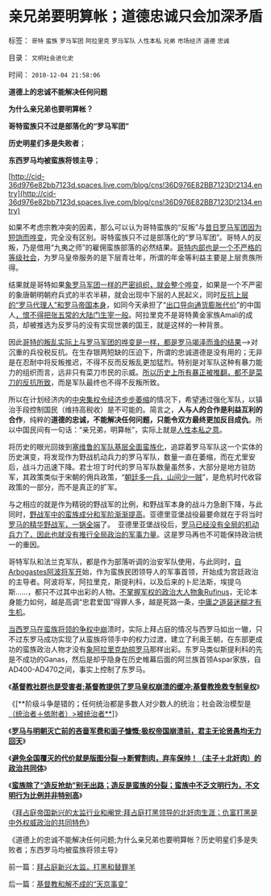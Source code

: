 # 亲兄弟要明算帐；道德忠诚只会加深矛盾

标签： `哥特` `蛮族` `罗马军团` `阿拉里克` `罗马军队` `人性本私` `兄弟` `市场经济` `道德` `忠诚` 

目录： `文明社会进化史`

时间： `2010-12-04 21:58:06`

**道德上的忠诚不能解决任何问题**

**为什么亲兄弟也要明算帐？**

**哥特蛮族只不过是部落化的“罗马军团”**

**历史明星们多是失败者**；

**东西罗马均被蛮族将领主导**；

[http://cid-36d976e82bb7123d.spaces.live.com/blog/cns!36D976E82BB7123D!2134.entry](http://cid-36d976e82bb7123d.spaces.live.com/blog/cns!36D976E82BB7123D!2134.entry)

如果不考虑宗教冲突的因素，那么可以认为哥特蛮族的“反叛”与[昔日罗马军团因为短饷而哗变](../../../2010/11/6/罗马军团变国企，皇帝上任国资委；南泥湾兵变.md)，完全没有区别。哥特蛮族只不过是部落化的“罗马军团”。哥特人的反叛，乃是借用“九夷之师”的雇佣蛮族部落的必然结果。[哥特内部也是一个不严格的等级社会](../../../2009/9/8/农村也是等级社会.md)，为罗马皇帝服务的是下层青壮年，所谓的年金等利益主要是上层贵族所得。

结果就是哥特如果[象罗马军团一样的严密组织，就会整个哗变](../../../2010/11/6/罗马军团变国企，皇帝上任国资委；南泥湾兵变.md)，如果是一个不严密的象唐朝明朝府兵式的半农半耕，就会出现中下层的人民起义，同时[反抗上层的“罗马代理人”和罗马帝国本身](../../../2010/9/24/罗马社会摆脱狗腿子工具阶级的经验和教训.md)，如同今天承担了“[出口导向通货膨胀代价](../../../2007/12/3/人民币升值与我国恶性通货膨胀的“不正当关系“.md)”的中国人[，恨不得把张五常的大陆门生宰一般](../../../2009/7/23/马列凯恩斯张五常理论中国特色化的共同特点.md)。阿拉里克不是哥特黄金家族Amali的成员，却被推选为反罗马的没有实现世袭的国王，就是这样的一种背景。

因此[哥特的叛乱实际上与罗马军团的哗变是一样，都是罗马竭泽而渔的结果](../../../2010/9/27/罗马的一党和一头专制；罗马军队的民主集中制；.md)——>对沉重的兵役税反抗。在生存银两短缺的压迫下，所谓的忠诚道德是没有用的；无非是在忍耐中将反叛推迟，不得不反而反叛乱更加猛烈。特别是对军队这种有暴力能力的组织而言，远非只有菜刀市民的示威。[所以历史上所有暴正被推翻，都不是菜刀的反抗所致](../../../2010/9/18/为什么罗马帝国无法抗拒暴黑幕的落下？.md)，而是军队最终也不得不反叛所致。

所以在计划经济内的[中央集权令经济步步萎缩](../../../2010/9/2/中央集权的财政无法支撑任何帝国，国防令帝国瓦解.md)的情况下，希望通过强化军队，以镇治手段控制国民（维持高税收）是不可能的。简言之，**人与人的合作是利益互利的合作**，纯粹的**道德的忠诚，不能解决任何问题，只能令双方最终更加反目成仇**。所以中国民间有一句话：“亲兄弟，明算帐”，实际上就是[人性本私之意](../../../2009/4/21/人，性本私.md)。

将历史的眼光回拨到[塞维鲁的军队基层全面蛮族化](../../../2010/9/3/罗马帝国的意大利“鬼子进村了”.md)，追踪着罗马军队这一个实体的历史演变，将发现作为野战机动兵力的罗马军队，数量一直在萎缩，而在尤里安后，战斗力迅速下降。君士坦丁时代的罗马军队数量虽然多，大部分是地方驻防军，其政策类似于宋朝的佣兵政策，“[朝廷多一兵，山间少一贼](../../../2009/12/12/比“百姓上不起学”严重得多.md)”，是危机时代收容政策的一部分，而不是真正的扩军。

与之相应的就是作为精锐的野战军的比例，和野战军本身的战斗力急剧下降，与此同时，[野战军中的蛮族成分和军阶渐渐提高](../../../2010/4/29/中央集权的埃及帝国同样空前的短寿.md)。亚德里亚堡战役最要命就在于将当时[罗马的精华野战军，一锅全端](../../../2010/11/22/亚德里亚堡战役罗马野战军被哥特骑兵伏击.md)了。　亚德里亚堡战役后，[罗马已经没有全局的机动兵力了，因此也就没有推行全局政治的军事力量](../../../2010/8/29/中央集权令罗马“独”亦裂不独也分裂.md)。这是罗马再也不可能保持政治统一的重因。

哥特军队和法兰克军队，都是作为部落听调的治安军队使用，与此同时，[自Arbogastes阿波将军开](../../../2010/11/28/轻量级菜鸟和重量级冠军的剑术决斗.md)始，作为蛮族民团领导人的军事首领，开始成为宫廷政治的主导者。阿波将军，阿拉里克，斯提利科，以及后来的卜尼法斯，埃提乌斯……，都只不过其中出彩的人物。[不掌握军权的政治大人物象Rufinus](../../../2010/12/1/“蛮族入侵”实际上少数民族的权臣军阀争权.md)，无论本身能力如何，越是高调“忠君爱国”得罪人多，越是死路一条，[中庸之道装迷糊才有生机](http://darthvad.blog.sohu.com/132381039.html)。

[当西罗马在蛮族将领的争权中崩](../../../2010/12/1/罗马崩溃中的战乱是宗教军阀战争.md)溃时，实际上拜占庭的情况与西罗马如出一辙，只不过东罗马成功实现了从蛮族将领手中的权力过渡，建立了利奥王朝，在东部更成功的蛮族政治人物才没有[象阿拉里克劫掠罗马](../../../2010/12/1/东西方“夷夏之防”的共同语言.md)那样出彩。东罗马类似斯提利科的先是不成功的Ganas，然后是却乎隐身在历史帷幕后面的阿兰族首领Aspar家族，自AD400-AD470之间，事实上控制了东罗马。

《[**基督教社群也是受害者;基督教提供了罗马皇权崩溃的缓冲;基督教挽救专制皇权**](../../../2010/12/2/基督教牺牲罗马挽救皇权.md)》

《[**阶级斗争是错的；任何统治都是多数人对少数人的统治；社会政治模型是[（统治者＋依附者）>被统治者**](../../../2010/12/2/马克思阶级斗争观点和社会政治模型.md)]》

《[**罗马与明朝灭亡前的吝啬军费和面子慷慨;极权帝国崩溃前，君主无论贤愚均无力回天**](../../../2010/12/2/罗马明朝灭亡前吝啬的军费和慷慨的面子.md)》

《[**避免全国覆灭的代价就是版图分裂——>断臂割肉，弃车保帅！（主子＋北奸肉）的政治共同体**](../../../2010/12/3/帝国兴亡动物有责，罗马皇帝走狗的本职工作.md)》

《[**蛮族除了“造反抢劫”别无出路；造反是蛮族的分裂；蛮族中不乏文明行为，不文明行为比例并非特别高**](../../../2010/12/3/蛮族除了“造反抢劫”别无出路，蛮族中不乏文明行为.md)》

《[拜占庭帝国新兴的太监行业和阉党;拜占庭打黑领导的北奸肉生涯；仇富打黑是中外权威政治的共同特色](../../../2010/12/3/拜占庭新兴太监，打黑和替罪羊.md)》

《道德上的忠诚不能解决任何问题;为什么亲兄弟也要明算帐？历史明星们多是失败者；东西罗马均被蛮族将领主导》



前一篇：[拜占庭新兴太监，打黑和替罪羊](../../../2010/12/3/拜占庭新兴太监，打黑和替罪羊.md)

后一篇：[基督教和解不成的“天京事变”](../../../2010/12/4/基督教和解不成的“天京事变”.md)